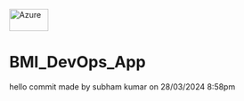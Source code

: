 <a href="https://google.com/" target="blank"><img align="center" src="https://dev.azure.com/subhamkumar0384/DevOps/_apis/build/status%2Fsk22082001.BMI_DevOps_App?branchName=main" alt="Azure" height="40" width="70" /></a>
# BMI_DevOps_App
hello commit made by subham kumar on 28/03/2024 8:58pm
